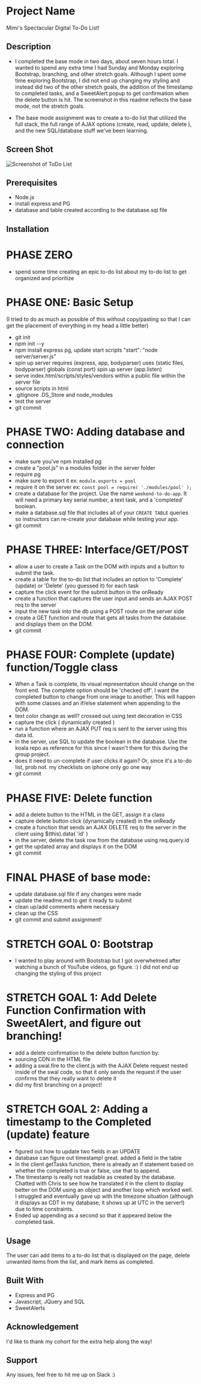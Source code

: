 # Project Name

Mimi's Spectacular Digital To-Do List!

## Description

- I completed the base mode in two days, about seven hours total. I wanted to spend any extra time I had Sunday and Monday exploring Bootstrap, branching, and other stretch goals. Although I spent some time exploring Bootstrap, I did not end up changing my styling and instead did two of the other stretch goals, the addition of the timestamp to completed tasks, and a SweetAlert popup to get confirmation when the delete button is hit. The screenshot in this readme reflects the base mode, not the stretch goals.

- The base mode assignment was to create a to-do list that utilized the full stack, the full range of AJAX options (create, read, update, delete ), and the new SQL/database stuff we've been learning.

## Screen Shot
![Screenshot of ToDo List](ToDoAppScreenshot.png)

## Prerequisites

- Node.js
- install express and PG
- database and table created according to the database.sql file

## Installation

PHASE ZERO
===

- spend some time creating an epic to-do list about my to-do list to get organized and prioritize

PHASE ONE: Basic Setup
===
(I tried to do as much as possible of this without copy/pasting so that I can get the placement of everything in my head a little better)

- git init
- npm init --y
- npm install express pg, update start scripts "start": "node server/server.js"
- spin up server
    requires (express, app, bodyparser)
    uses (static files, bodyparser)
    globals (const port)
    spin up server (app.listen)
- serve index.html/scripts/styles/vendors within a public file within the server file
- source scripts in html
- .gitignore .DS_Store and node_modules
- test the server
- git commit

PHASE TWO: Adding database and connection
===

- make sure you've npm installed pg
- create a "pool.js" in a modules folder in the server folder
- require pg
- make sure to export it ex: ```module.exports = pool```
- require it on the server ex: ```const pool = require( './modules/pool' );```
- create a database for the project.  Use the name `weekend-to-do-app`. It will need a primary key serial number, a text task, and a 'completed' boolean.
- make a database.sql file that includes all of your `CREATE TABLE` queries so instructors can re-create your database while testing your app.
- git commit

PHASE THREE: Interface/GET/POST
===

- allow a user to create a Task on the DOM with inputs and a button to submit the task.
- create a table for the to-do list that includes an option to 'Complete' (update) or 'Delete' (you guessed it) for each task
- capture the click event for the submit button in the onReady
- create a function that captures the user input and sends an AJAX POST req to the server
- input the new task into the db using a POST route on the server side
- create a GET function and route that gets all tasks from the database and displays them on the DOM.
- git commit

PHASE FOUR: Complete (update) function/Toggle class
===
- When a Task is complete, its visual representation should change on the front end. The complete option should be  'checked off'. I want the completed button to change from one image to another. This will happen with some classes and an if/else statement when appending to the DOM.
- text color change as well? crossed out using text decoration in CSS
- capture the click ( dynamically created )
- run a function where an AJAX PUT req is sent to the server using this data id. 
- in the server, use SQL to update the boolean in the database. Use the koala repo as reference for this since I wasn't there for this during the group project.
- does it need to un-complete if user clicks it again? Or, since it's a to-do list, prob not. my checklists on iphone only go one way
- git commit

PHASE FIVE: Delete function
===
- add a delete button to the HTML in the GET, assign it a class
- capture delete button click (dynamically created) in the onReady
- create a function that sends an AJAX DELETE req to the server in the client using $(this).data( 'id' ) 
- in the server, delete the task row from the database using req.query.id
- get the updated array and displays it on the DOM
- git commit

FINAL PHASE of base mode:
===
- update database.sql file if any changes were made
- update the readme.md to get it ready to submit
- clean up/add comments where necessary
- clean up the CSS
- git commit and submit assignment!

STRETCH GOAL 0: Bootstrap
===
- I wanted to play around with Bootstrap but I got overwhelmed after watching a bunch of YouTube videos, go figure. :) I did not end up changing the styling of this project

STRETCH GOAL 1: Add Delete Function Confirmation with SweetAlert, and figure out branching!
===
- add a delete confirmation to the delete button function by:
- sourcing CDN in the HTML file
- adding a swal.fire to the client.js with the AJAX Delete request nested inside of the swal code, so that it only sends the request if the user confirms that they really want to delete it
- did my first branching on a project!

STRETCH GOAL 2: Adding a timestamp to the Completed (update) feature
===
- figured out how to update two fields in an UPDATE
- database can figure out timestamp! great. added a field in the table
- In the client getTasks function, there is already an if statement based on whether the completed is true or false, use that to append.
- The timestamp is really not readable as created by the database. Chatted with Chris to see how he translated it in the client to display better on the DOM using an object and another loop which worked well. I struggled and eventually gave up with the timezone situation (although it displays as CDT in my database, it shows up at UTC in the server!) due to time constraints.
- Ended up appending as a second <tr></tr> so that it appeared below the completed task.


## Usage

The user can add items to a to-do list that is displayed on the page, delete unwanted items from the list, and mark items as completed.

## Built With

- Express and PG
- Javascript, JQuery and SQL
- SweetAlerts

## Acknowledgement

I'd like to thank my cohort for the extra help along the way!

## Support

Any issues, feel free to hit me up on Slack :)
